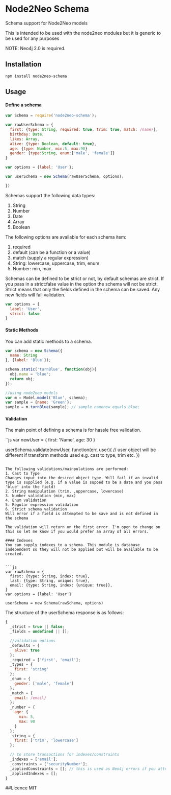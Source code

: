 # Node2Neo Schema

Schema support for Node2Neo models

This is intended to be used with the node2neo modules but it is generic to be used for any purposes

NOTE: Neo4j 2.0 is required.

## Installation

    npm install node2neo-schema

## Usage

#### Define a schema

```js
var Schema = require('node2neo-schema');

var rawUserSchema = {
  first: {type: String, required: true, trim: true, match: /name/},
  birthday: Date,
  likes: Array,
  alive: {type: Boolean, default: true},
  age: {type: Number, min:5, max:90}
  gender: {type:String, enum:['male', 'female']}
}

var options = {label: 'User'};

var userSchema = new Schema(rawUserSchema, options);

})
```

Schemas support the following data types:
1. String
2. Number
3. Date
4. Array
5. Boolean

The following options are available for each schema item:
1. required
2. default (can be a function or a value)
3. match (supply a regular expression)
4. String: lowercase, uppercase, trim, enum
5. Number: min, max

Schemas can be defined to be strict or not, by default schemas are strict. If you pass in a strict:false value in the option the schema will not be strict. Strict means that only the fields defined in the schema can be saved. Any new fields will fail validation.

```js
var options = {
  label: 'User',
  strict: false
}
```
#### Static Methods
You can add static methods to a schema.

```js
var schema = new Schema({
  name: String
}, {label: 'Blue'});

schema.static('turnBlue', function(obj){
  obj.name = 'blue';
  return obj;
});

//using node2neo models
var m = Model.model('Blue', schema);
var sample = {name: 'Green'};
sample = m.turnBlue(sample); // sample.namenow equals blue;
```


#### Validation
The main point of defining a schema is for hassle free validation.

``js
var newUser = {
  first: 'Name',
  age: 30
}

userSchema.validate(newUser, function(err, user){
  // user object will be different if transform methods used e.g. cast to type, trim etc.
})
```

The following validations/mainpulations are performed:
1. Cast to Type
Changes input into the desired object type. Will fail if an invalid type is supplied (e.g. if a value is supoed to be a date and you pass 'blue' into the field)
2. String manipulation (trim, ,uppercase, lowercase)
3. Number validation (min, max)
4. Enum validation
5. Regular expression validation
6. Strict schema validation
Will error if a field is attempted to be save and is not defined in the schema

The validation will return on the first error. I'm open to change on this so let me know if you would prefer an array of all errors.

#### Indexes
You can supply indexes to a schema. This module is database independent so they will not be applied but will be available to be created.


```js
var rawSchema = {
  first: {type: String, index: true},
  last: {type: String, unique: true},
  email: {type: String, index: {unique: true}},
}
var options = {label: 'User'}

userSchema = new Schema(rawSchema, options)
```

The structure of the userSchema response is as follows:
```js
{
  _strict = true || false;
  _fields = undefined || [];

  //validation options
  _defaults = {
    alive: true
  };
  _required = ['first', 'email'];
  _types = {
    first: 'string'
  };
  _enum = {
    gender: ['male', 'female']
  };
  _match = {
    email: /email/
  };
  _number = {
    age: {
      min: 5,
      max: 90
    }
  };
  _string = {
    first: ['trim', 'lowercase']
  };

  // to store transactions for indexes/constraints
  _indexes = ['email'];
  _constraints = ['securityNumber'];
  _appliedConstraints = []; // this is used as Neo4j errors if you attempt to re-apply a constraint
  _appliedIndexes = [];
}
```

##Licence
MIT